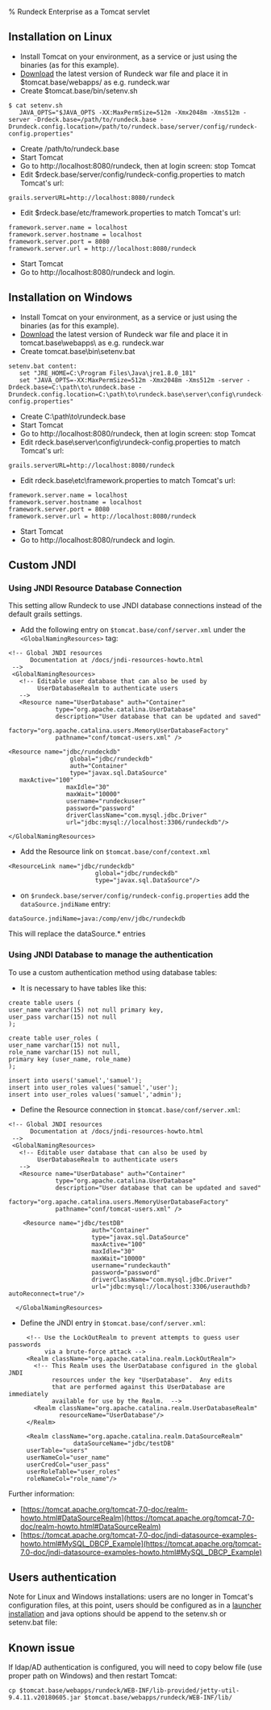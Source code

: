 % Rundeck Enterprise as a Tomcat servlet

## Installation on Linux

<!---
Originals:

http://support.rundeck.com/customer/en/portal/articles/2798971-install-rundeck-pro-with-tomcat-on-linux
http://support.rundeck.com/customer/en/portal/articles/1817834-install-rundeck-pro-as-a-war-tomcat-on-windows
http://support.rundeck.com/customer/en/portal/articles/2471602-upgrade-rundeck-pro-as-a-war-tomcat-
http://support.rundeck.com/customer/en/portal/articles/2799547-enable-ssl-tomcat
http://support.rundeck.com/customer/en/portal/articles/2539313-jndi-custom-settings-on-tomcat)


Should these be part of the OSS docs?

http://support.rundeck.com/customer/en/portal/articles/2433205-configuring-tomcat-for-ldaps
http://support.rundeck.com/customer/en/portal/articles/2859551-authentication-with-ad-or-ldap-on-tomcat

--->

* Install Tomcat on your environment, as a service or just using the binaries (as for this example).
* [Download](https://rundeck.org/downloads.html) the latest version of Rundeck war file and place it in $tomcat.base/webapps/ as e.g. rundeck.war
* Create $tomcat.base/bin/setenv.sh

```
$ cat setenv.sh
   JAVA_OPTS="$JAVA_OPTS -XX:MaxPermSize=512m -Xmx2048m -Xms512m -server -Drdeck.base=/path/to/rundeck.base -Drundeck.config.location=/path/to/rundeck.base/server/config/rundeck-config.properties"
```

* Create /path/to/rundeck.base
* Start Tomcat
* Go to http://localhost:8080/rundeck, then at login screen: stop Tomcat
* Edit $rdeck.base/server/config/rundeck-config.properties to match Tomcat's url:

```
grails.serverURL=http://localhost:8080/rundeck
```

* Edit $rdeck.base/etc/framework.properties to match Tomcat's url:

```
framework.server.name = localhost
framework.server.hostname = localhost
framework.server.port = 8080
framework.server.url = http://localhost:8080/rundeck
```

* Start Tomcat
* Go to http://localhost:8080/rundeck and login.


## Installation on Windows

* Install Tomcat on your environment, as a service or just using the binaries (as for this example).
* [Download](https://rundeck.org/downloads.html) the latest version of Rundeck war file and place it in tomcat.base\\webapps\\ as e.g. rundeck.war
* Create tomcat.base\\bin\\setenv.bat

```
setenv.bat content:
   set "JRE_HOME=C:\Program Files\Java\jre1.8.0_181"
   set "JAVA_OPTS=-XX:MaxPermSize=512m -Xmx2048m -Xms512m -server -Drdeck.base=C:\path\to\rundeck.base -Drundeck.config.location=C:\path\to\rundeck.base\server\config\rundeck-config.properties"
```

* Create C:\\path\\to\\rundeck.base
* Start Tomcat
* Go to http://localhost:8080/rundeck, then at login screen: stop Tomcat
* Edit rdeck.base\\server\\config\\rundeck-config.properties to match Tomcat's url:

```
grails.serverURL=http://localhost:8080/rundeck
```

* Edit rdeck.base\\etc\\framework.properties to match Tomcat's url:

```
framework.server.name = localhost
framework.server.hostname = localhost
framework.server.port = 8080
framework.server.url = http://localhost:8080/rundeck
```

* Start Tomcat
* Go to http://localhost:8080/rundeck and login.

## Custom JNDI

### Using JNDI Resource Database Connection

This setting allow Rundeck to use JNDI database connections instead of the default grails settings.

* Add the following entry on `$tomcat.base/conf/server.xml` under the `<GlobalNamingResources>` tag:

```
<!-- Global JNDI resources
      Documentation at /docs/jndi-resources-howto.html
 -->
 <GlobalNamingResources>
   <!-- Editable user database that can also be used by
        UserDatabaseRealm to authenticate users
   -->
   <Resource name="UserDatabase" auth="Container"
             type="org.apache.catalina.UserDatabase"
             description="User database that can be updated and saved"
             factory="org.apache.catalina.users.MemoryUserDatabaseFactory"
             pathname="conf/tomcat-users.xml" />

<Resource name="jdbc/rundeckdb"
                 global="jdbc/rundeckdb"
                 auth="Container"
                 type="javax.sql.DataSource"
   maxActive="100"
                maxIdle="30"
                maxWait="10000"
                username="rundeckuser"
                password="password"
                driverClassName="com.mysql.jdbc.Driver"
                url="jdbc:mysql://localhost:3306/rundeckdb"/>

</GlobalNamingResources>
```

* Add the Resource link on `$tomcat.base/conf/context.xml`

```
<ResourceLink name="jdbc/rundeckdb"
                        global="jdbc/rundeckdb"
                        type="javax.sql.DataSource"/>
```

* on `$rundeck.base/server/config/rundeck-config.properties` add the `dataSource.jndiName` entry:

```
dataSource.jndiName=java:/comp/env/jdbc/rundeckdb
```

This will replace the dataSource.* entries

### Using JNDI Database to manage the authentication

To use a custom authentication method using database tables:

* It is necessary to have tables like this:

```
create table users (
user_name varchar(15) not null primary key,
user_pass varchar(15) not null
);

create table user_roles (
user_name varchar(15) not null,
role_name varchar(15) not null,
primary key (user_name, role_name)
);

insert into users('samuel','samuel');
insert into user_roles values('samuel','user');
insert into user_roles values('samuel','admin');
```

* Define the Resource connection in `$tomcat.base/conf/server.xml`:

```
<!-- Global JNDI resources
      Documentation at /docs/jndi-resources-howto.html
 -->
 <GlobalNamingResources>
   <!-- Editable user database that can also be used by
        UserDatabaseRealm to authenticate users
   -->
   <Resource name="UserDatabase" auth="Container"
             type="org.apache.catalina.UserDatabase"
             description="User database that can be updated and saved"
             factory="org.apache.catalina.users.MemoryUserDatabaseFactory"
             pathname="conf/tomcat-users.xml" />

    <Resource name="jdbc/testDB"
                       auth="Container"
                       type="javax.sql.DataSource"
                       maxActive="100"
                       maxIdle="30"
                       maxWait="10000"
                       username="rundeckauth"
                       password="password"
                       driverClassName="com.mysql.jdbc.Driver"                   
                       url="jdbc:mysql://localhost:3306/userauthdb?autoReconnect=true"/>

  </GlobalNamingResources>
```

* Define the JNDI entry in `$tomcat.base/conf/server.xml`:

```
     <!-- Use the LockOutRealm to prevent attempts to guess user passwords
          via a brute-force attack -->
     <Realm className="org.apache.catalina.realm.LockOutRealm">
       <!-- This Realm uses the UserDatabase configured in the global JNDI
            resources under the key "UserDatabase".  Any edits
            that are performed against this UserDatabase are immediately
            available for use by the Realm.  -->
       <Realm className="org.apache.catalina.realm.UserDatabaseRealm"
              resourceName="UserDatabase"/>
     </Realm>

     <Realm className="org.apache.catalina.realm.DataSourceRealm"
                  dataSourceName="jdbc/testDB"
     userTable="users"
     userNameCol="user_name"
     userCredCol="user_pass" 
     userRoleTable="user_roles" 
     roleNameCol="role_name"/>
```

Further information:

* [https://tomcat.apache.org/tomcat-7.0-doc/realm-howto.html#DataSourceRealm](https://tomcat.apache.org/tomcat-7.0-doc/realm-howto.html#DataSourceRealm)
* [https://tomcat.apache.org/tomcat-7.0-doc/jndi-datasource-examples-howto.html#MySQL_DBCP_Example](https://tomcat.apache.org/tomcat-7.0-doc/jndi-datasource-examples-howto.html#MySQL_DBCP_Example)

## Users authentication

Note for Linux and Windows installations: users are no longer in Tomcat's configuration files, at this point, users should be configured as in a [launcher installation](https://rundeck.org/docs/administration/security/authenticating-users.html) and java options should be append to the setenv.sh or setenv.bat file:


## Known issue

If ldap/AD authentication is configured, you will need to copy below file (use proper path on Windows) and then restart Tomcat:
```
cp $tomcat.base/webapps/rundeck/WEB-INF/lib-provided/jetty-util-9.4.11.v20180605.jar $tomcat.base/webapps/rundeck/WEB-INF/lib/
```
